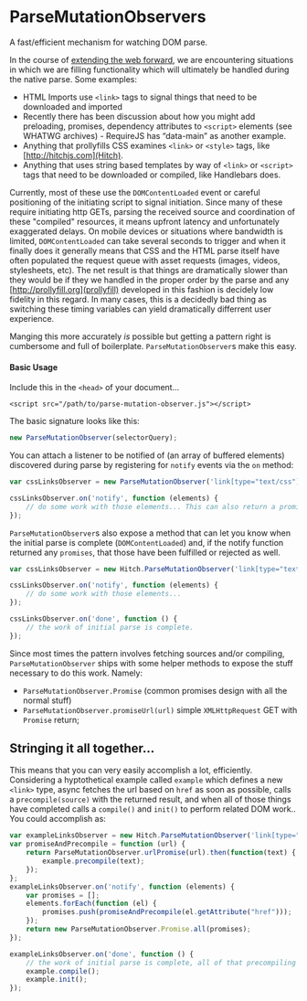 ParseMutationObservers
======================

A fast/efficient mechanism for watching DOM parse.

In the course of [extending the web forward](http://extensiblewebmanifesto.org), we are encountering situations in which we are filling functionality which will ultimately be handled during the native parse.   Some examples:

* HTML Imports use `<link>` tags to signal things that need to be downloaded and imported
* Recently there has been discussion about how you might add preloading, promises, dependency attributes to `<script>` elements (see WHATWG archives) - RequireJS has “data-main” as another example.
* Anything that prollyfills CSS examines `<link>` or `<style>` tags, like [http://hitchjs.com](Hitch).
* Anything that uses string based templates by way of `<link>` or `<script>` tags that need to be downloaded or compiled, like Handlebars does.

Currently, most of these use the `DOMContentLoaded` event or careful positioning of the initiating script to signal initiation.  Since many of these require initiating http GETs, parsing the received source and coordination of these "compiled" resources, it means upfront latency and unfortunately exaggerated delays.  On mobile devices or situations where bandwidth is limited, `DOMContentLoaded` can take several seconds to trigger and when it finally does it generally means that CSS and the HTML parse itself have often populated the request queue with asset requests (images, videos, stylesheets, etc).  The net result is that things are dramatically slower than they would be if they we handled in the proper order by the parse and any [http://prollyfill.org](prollyfill) developed in this fashion is decidely low fidelity in this regard.  In many cases, this is a decidedly bad thing as switching these timing variables can yield dramatically differrent user experience.


Manging this more accurately *is* possible but getting a pattern right is cumbersome and full of boilerplate.  `ParseMutationObserver`s make this easy.

#### Basic Usage
Include this in the `<head>` of your document...
```
<script src="/path/to/parse-mutation-observer.js"></script>
```

The basic signature looks like this:
```javascript
new ParseMutationObserver(selectorQuery);
```

You can attach a listener to be notified of (an array of buffered elements) discovered during parse by registering for `notify` events via the `on` method:
```javascript
var cssLinksObserver = new ParseMutationObserver('link[type="text/css"]');

cssLinksObserver.on('notify', function (elements) {
	// do some work with those elements... This can also return a promise read below... 
});
```

`ParseMutationObserver`s also expose a method that can let you know when the initial parse is complete (`DOMContentLoaded`) and, if the notify function returned any `promises`, that those have been fulfilled or rejected as well. 

```javascript
var cssLinksObserver = new Hitch.ParseMutationObserver('link[type="text/css"]');

cssLinksObserver.on('notify', function (elements) {
	// do some work with those elements... 
});

cssLinksObserver.on('done', function () {
	// the work of initial parse is complete.
});
```

Since most times the pattern involves fetching sources and/or compiling, `ParseMutationObserver` ships with some helper methods to expose the stuff necessary 
to do this work.  Namely:

* `ParseMutationObserver.Promise` (common promises design with all the normal stuff) 
* `ParseMutationObserver.promiseUrl(url)` simple `XMLHttpRequest` GET with `Promise` return;

## Stringing it all together...
This means that you can very easily accomplish a lot, efficiently.  Considering a hyptothetical example called `example` which 
defines a new `<link>` type, async fetches the url based on `href` as soon as possible, calls a `precompile(source)` with the 
returned result, and when all of those things have completed calls a `compile()` and `init()` to perform related DOM work..
You could accomplish as:

```javascript
var exampleLinksObserver = new Hitch.ParseMutationObserver('link[type="text/example"]');
var promiseAndPrecompile = function (url) {
	return ParseMutationObserver.urlPromise(url).then(function(text) {
		example.precompile(text);
	});
};
exampleLinksObserver.on('notify', function (elements) {
	var promises = [];
	elements.forEach(function (el) {
		promises.push(promiseAndPrecompile(el.getAttribute("href")));
	});
	return new ParseMutationObserver.Promise.all(promises);
});

exampleLinksObserver.on('done', function () {
	// the work of initial parse is complete, all of that precompiling stuff is done - go!
	example.compile();
	example.init();
});
```

